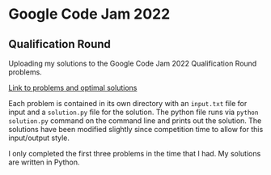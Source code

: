 # Google Code Jam 2022

## Qualification Round

Uploading my solutions to the Google Code Jam 2022 Qualification Round problems.

[Link to problems and optimal solutions](https://codingcompetitions.withgoogle.com/codejam/round/0000000000876ff1)

Each problem is contained in its own directory with an `input.txt` file for input and a `solution.py` file for the solution. The python file runs via `python solution.py` command on the command line and prints out the solution. The solutions have been modified slightly since competition time to allow for this input/output style. 

I only completed the first three problems in the time that I had. My solutions are written in Python.
